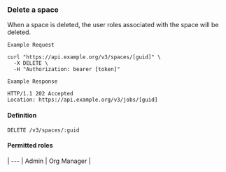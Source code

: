 ### Delete a space

When a space is deleted, the user roles associated with the space will be
deleted.

```
Example Request
```

```shell
curl "https://api.example.org/v3/spaces/[guid]" \
  -X DELETE \
  -H "Authorization: bearer [token]"
```

```
Example Response
```

```http
HTTP/1.1 202 Accepted
Location: https://api.example.org/v3/jobs/[guid]
```

#### Definition
`DELETE /v3/spaces/:guid`

#### Permitted roles

 |
--- |
Admin |
Org Manager |

